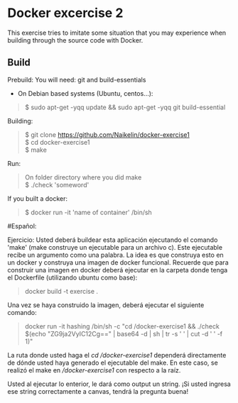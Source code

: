 # Docker excercise 2

This exercise tries to imitate some situation that you may experience when building through the source code with Docker.

## Build

Prebuild: 
You will need: git and build-essentials
 - On Debian based systems (Ubuntu, centos...):
> $ sudo apt-get -yqq update && sudo apt-get -yqq git build-essential

Building:
> $ git clone https://github.com/Naikelin/docker-exercise1  \
> $ cd docker-exercise1  \
> $ make

Run:

> On folder directory where you did make  \
> $ ./check 'someword'

If you built a docker:

> $ docker run -it 'name of container' /bin/sh

#Español:

Ejercicio: 
Usted deberá buildear esta aplicación ejecutando el comando 'make' (make construye un ejecutable para un archivo c). Este ejecutable recibe un argumento como una palabra. La idea es que construya esto en un docker y construya una imagen de docker funcional. Recuerde que para construir una imagen en docker deberá ejecutar en la carpeta donde tenga el Dockerfile (utilizando ubuntu como base):

> docker build -t exercise .

Una vez se haya construido la imagen, deberá ejecutar el siguiente comando:
> docker run -it hashing /bin/sh -c "cd /docker-exercise1 && ./check $(echo "ZG9ja2VyIC12Cg==" | base64 -d | sh | tr -s ' ' | cut -d ' ' -f 1)"

La ruta donde usted haga el *cd /docker-exercise1*  dependerá directamente de dónde usted haya generado el ejecutable del make. En este caso, se realizó el make en */docker-exercise1* con respecto a la raíz.

Usted al ejecutar lo enterior, le dará como output un string. ¡Si usted ingresa ese string correctamente a canvas, tendrá la pregunta buena!
